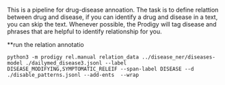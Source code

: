 This is a pipeline for drug-disease annoation. The task is to define relattion between drug and disease, if you can identify a drug and disease in a text, you can skip the text.
Whenever possible, the Prodigy will tag disease and phrases that are helpful to identify relationship for you.

**run the relation annotatio
```
python3 -m prodigy rel.manual relation_data ../disease_ner/diseases-model ./dailymed_disease3.jsonl --label DISEASE_MODIFYING,SYMPTOMATIC_RELEIF --span-label DISEASE --d ./disable_patterns.jsonl --add-ents  --wrap
```
